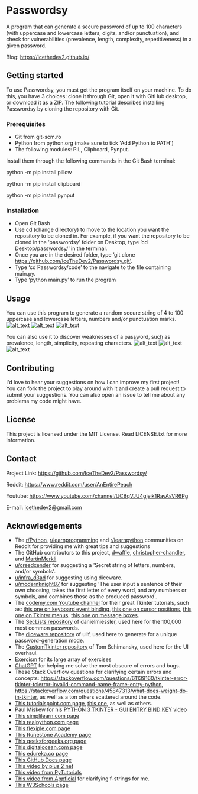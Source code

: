 # Passwordsy
A program that can generate a secure password of up to 100 characters (with uppercase and lowercase letters, digits, and/or punctuation), and check for vulnerabilities (prevalence, length, complexity, repetitiveness) in a given password.

Blog: https://icethedev2.github.io/

## Getting started
To use Passwordsy, you must get the program itself on your machine. To do this, you have 3 choices: clone it through Git, open it with GitHub desktop, or download it as a ZIP. The following tutorial describes installing Passwordsy by cloning the repository with Git.

### Prerequisites
- Git from git-scm.ro
- Python from python.org (make sure to tick 'Add Python to PATH')
- The following modules: PIL, Clipboard, Pynput.

Install them through the following commands in the Git Bash terminal:

python -m pip install pillow

python -m pip install clipboard

python -m pip install pynput


### Installation
- Open Git Bash
- Use cd (change directory) to move to the location you want the repository to be cloned in. For example, if you want the repository to be cloned in the ‘passwordsy’ folder on Desktop, type ‘cd Desktop/passwordsy/‘ in the terminal.
- Once you are in the desired folder, type ‘git clone https://github.com/IceTheDev2/Passwordsy.git’.
- Type ‘cd Passwordsy/code’ to the navigate to the file containing main.py.
- Type ‘python main.py’ to run the program


## Usage
You can use this program to generate a random secure string of 4 to 100 uppercase and lowercase letters, numbers and/or punctuation marks.
![alt_text](https://github.com/IceTheDev2/Passwordsy/blob/main/code/screenshots/1.PNG)
![alt_text](https://github.com/IceTheDev2/Passwordsy/blob/main/code/screenshots/2.PNG)
![alt_text](https://github.com/IceTheDev2/Passwordsy/blob/main/code/screenshots/3.PNG)


You can also use it to discover weaknesses of a password, such as prevalence, length, simplicity, repeating characters.
![alt_text](https://github.com/IceTheDev2/Passwordsy/blob/main/code/screenshots/4.PNG)
![alt_text](https://github.com/IceTheDev2/Passwordsy/blob/main/code/screenshots/5.PNG)
![alt_text](https://github.com/IceTheDev2/Passwordsy/blob/main/code/screenshots/6.PNG)


## Contributing
I'd love to hear your suggestions on how I can improve my first project!  
You can fork the project to play around with it and create a pull request to submit your suggestions. You can also open an issue to tell me about any problems my code might have.

## License
This project is licensed under the MIT License. Read LICENSE.txt for more information.

## Contact
Project Link: https://github.com/IceTheDev2/Passwordsy/  

Reddit: https://www.reddit.com/user/AnEntirePeach

Youtube: https://www.youtube.com/channel/UCBqVJU4gjeik1RavAsVR6Pg

E-mail: icethedev2@gmail.com

## Acknowledgements
* The [r/Python](https://www.reddit.com/r/Python/), [r/learnprogramming](https://www.reddit.com/r/learnprogramming/) and [r/learnpython](https://www.reddit.com/r/learnpython/) communities on Reddit for providing me with great tips and suggestions
* The GitHub contributors to this project, [dwaffle](https://github.com/dwaffle), [christopher-chandler](https://trello.com/c/f72vJsYk/50-https-githubcom-christopher-chandler), and [MartinMerkli](https://github.com/MartinMerkli)
* [u/creedxender](https://www.reddit.com/user/creedxender/) for suggesting a 'Secret string of letters, numbers, and/or symbols'.
* [u/infra_d3ad](https://www.reddit.com/user/infra_d3ad/) for suggesting using diceware.
* [u/modernknight87](https://www.reddit.com/user/modernknight87/) for suggesting 'The user input a sentence of their own choosing, takes the first letter of every word, and any numbers or symbols, and combines those as the produced password'.
* The [codemy.com Youtube channel](https://www.youtube.com/@Codemycom) for their great Tkinter tutorials, such as: [this one on keyboard event binding](https://youtu.be/GLnNPjL1U2g), [this one on cursor positions](https://youtu.be/Z4zePg2M5H8), [this one on Tkinter menus](https://youtu.be/KRuUtNxOb_k), [this one on message boxes](https://youtu.be/S3AaSwpb5GE).
* The [SecLists repository](https://github.com/danielmiessler/SecLists) of danielmiessler, used here for the 100,000 most common passwords.
* The [diceware repository](https://github.com/ulif/diceware) of ulif, used here to generate for a unique password-generation mode.
* The [CustomTkinter repository](https://github.com/TomSchimansky/CustomTkinter) of Tom Schimansky, used here for the UI overhaul.
* [Exercism](https://exercism.org/) for its large array of exercises
* [ChatGPT](https://chat.openai.com/chat) for helping me solve the most obscure of errors and bugs.
* These Stack Overflow questions for clarifying certain errors and concepts: https://stackoverflow.com/questions/61139160/tkinter-error-tkinter-tclerror-invalid-command-name-frame-entry-python, https://stackoverflow.com/questions/45847313/what-does-weight-do-in-tkinter, as well as a ton others scattered around the code.
* [This tutorialspoint.com page](https://www.tutorialspoint.com/how-to-delete-tkinter-widgets-from-a-window#:~:text=We%20can%20delete%20widgets%20from,defining%20a%20function%20for%20it.), [this one](https://www.tutorialspoint.com/how-can-i-identify-when-a-button-is-released-in-tkinter), as well as others.
* Paul Miskew for his [PYTHON 3 TKINTER - GUI ENTRY BIND KEY](https://youtu.be/JThKYGapGzU) video
* [This simplilearn.com page](https://www.simplilearn.com/tutorials/python-tutorial/python-typeof-function)
* [This realpython.com page](https://realpython.com/documenting-python-code/#documenting-your-python-code-base-using-docstrings)
* [This flexiple.com page](https://flexiple.com/python/python-list-contains/)
* [This Runestone Academy page](https://runestone.academy/ns/books/published/fopp/SimplePythonData/UpdatingVariables.html#:~:text=In%20Python%20%2B%3D%20is%20used,or%20x%20%3D%20x%20%2B%201%20.)
* [This geeksforgeeks.org page](https://www.geeksforgeeks.org/append-extend-python/#:~:text=What%20is%20Append%20in%20Python,the%20end%20of%20a%20list.)
* [This digitalocean.com page](https://www.digitalocean.com/community/tutorials/how-to-use-break-continue-and-pass-statements-when-working-with-loops-in-python-3)
* [This edureka.co page](https://www.edureka.co/community/33869/how-to-use-not-equal-operator-in-python#:~:text=You%20can%20use%20%22!%3D,are%20not%20equal%2C%20otherwise%20false%20.)
* [This GitHub Docs page](https://docs.github.com/en/pull-requests/collaborating-with-pull-requests/reviewing-changes-in-pull-requests/approving-a-pull-request-with-required-reviews)
* [This video by plus 2 net](https://youtu.be/mSpLnnXeiIc)
* [This video from PyTutorials](https://youtu.be/DTnz8wA6wpw)
* [This video from Appficial](https://youtu.be/eszrY7w83q8) for clarifying f-strings for me.
* [This W3Schools page](https://www.w3schools.com/python/python_dictionaries.asp)
